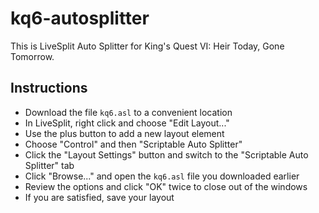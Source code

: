# kq6-autosplitter

This is LiveSplit Auto Splitter for King's Quest VI: Heir Today, Gone Tomorrow.

## Instructions

* Download the file `kq6.asl` to a convenient location
* In LiveSplit, right click and choose "Edit Layout..."
* Use the plus button to add a new layout element
* Choose "Control" and then "Scriptable Auto Splitter"
* Click the "Layout Settings" button and switch to the "Scriptable Auto Splitter" tab
* Click "Browse..." and open the `kq6.asl` file you downloaded earlier
* Review the options and click "OK" twice to close out of the windows
* If you are satisfied, save your layout
